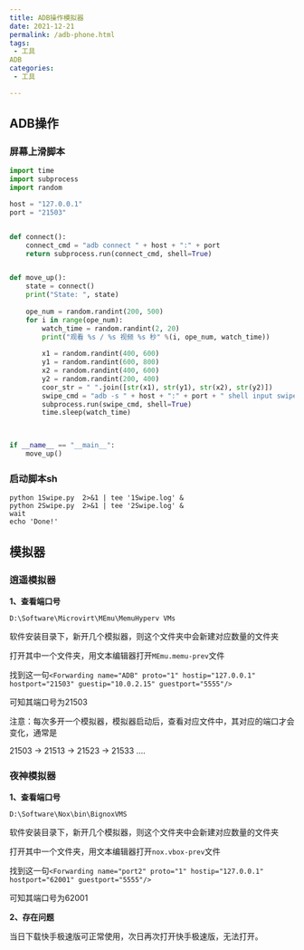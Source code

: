 ```yaml
---
title: ADB操作模拟器
date: 2021-12-21
permalink: /adb-phone.html
tags:
 - 工具
ADB
categories:
 - 工具

---
```


## ADB操作

### 屏幕上滑脚本

```python
import time
import subprocess
import random

host = "127.0.0.1"
port = "21503"


def connect():
    connect_cmd = "adb connect " + host + ":" + port
    return subprocess.run(connect_cmd, shell=True)


def move_up():
    state = connect()
    print("State: ", state)
    
    ope_num = random.randint(200, 500)
    for i in range(ope_num):
        watch_time = random.randint(2, 20)
        print("观看 %s / %s 视频 %s 秒" %(i, ope_num, watch_time))
        
        x1 = random.randint(400, 600)
        y1 = random.randint(600, 800)
        x2 = random.randint(400, 600)
        y2 = random.randint(200, 400)
        coor_str = " ".join([str(x1), str(y1), str(x2), str(y2)])
        swipe_cmd = "adb -s " + host + ":" + port + " shell input swipe " + coor_str
        subprocess.run(swipe_cmd, shell=True)
        time.sleep(watch_time) 
        


if __name__ == "__main__":
    move_up()
```

### 启动脚本sh

```shell
python 1Swipe.py  2>&1 | tee '1Swipe.log' &
python 2Swipe.py  2>&1 | tee '2Swipe.log' &
wait
echo 'Done!'
```



## 模拟器

### 逍遥模拟器

**1、查看端口号**

`D:\Software\Microvirt\MEmu\MemuHyperv VMs`

软件安装目录下，新开几个模拟器，则这个文件夹中会新建对应数量的文件夹

打开其中一个文件夹，用文本编辑器打开`MEmu.memu-prev`文件

找到这一句`<Forwarding name="ADB" proto="1" hostip="127.0.0.1" hostport="21503" guestip="10.0.2.15" guestport="5555"/>`

可知其端口号为21503

注意：每次多开一个模拟器，模拟器启动后，查看对应文件中，其对应的端口才会变化，通常是

21503 -> 21513 -> 21523 -> 21533 ....

### 夜神模拟器

**1、查看端口号**

`D:\Software\Nox\bin\BignoxVMS`

软件安装目录下，新开几个模拟器，则这个文件夹中会新建对应数量的文件夹

打开其中一个文件夹，用文本编辑器打开`nox.vbox-prev`文件

找到这一句`<Forwarding name="port2" proto="1" hostip="127.0.0.1" hostport="62001" guestport="5555"/>`

可知其端口号为62001

**2、存在问题**

当日下载快手极速版可正常使用，次日再次打开快手极速版，无法打开。